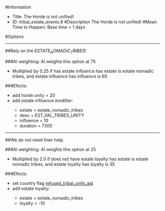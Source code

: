 #Information
 - Title: The Horde is not unified!
 - ID: tribal_estate_events.8
#Description
The Horde is not unified!
#Mean Time to Happen:
Base time = 1 days

#Options

___
##Rely on the $ESTATE_NOMADIC_TRIBES$!

###AI weighting:
AI weights this option at 75
 - Multiplied by 0.25 if has estate influence has estate is estate nomadic tribes, and estate influence has influence is 60


###Efects:<ul><li>add horde unity = 20</li><li>add estate influence modifier:</li><ul><li>estate = estate_nomadic_tribes</li><li>desc = EST_VAL_TRIBES_UNITY</li><li>influence = 10</li><li>duration = 7300</li></ul></ul>

___
##We do not need their help.

###AI weighting:
AI weights this option at 25
 - Multiplied by 2.0 if does not have estate loyalty has estate is estate nomadic tribes, and estate loyalty has loyalty is 35


###Efects:<ul><li>set country flag [refused_tribal_unity_aid](../flags/refused_tribal_unity_aid.md)</li><li>add estate loyalty:</li><ul><li>estate = estate_nomadic_tribes</li><li>loyalty = -10</li></ul></ul>
